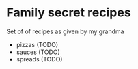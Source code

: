 # Family secret recipes

Set of of recipes as given by my grandma

- pizzas (TODO)
- sauces (TODO)
- spreads (TODO)